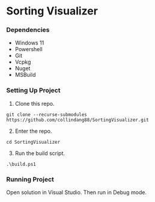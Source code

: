 # Sorting Visualizer
### Dependencies
- Windows 11
- Powershell
- Git
- Vcpkg
- Nuget
- MSBuild

### Setting Up Project
1. Clone this repo.
```
git clone --recurse-submodules https://github.com/collindang88/SortingVisualizer.git
```

2. Enter the repo.
```
cd SortingVisualizer
```

3. Run the build script.
```
.\build.ps1
```

### Running Project
Open solution in Visual Studio. Then run in Debug mode.